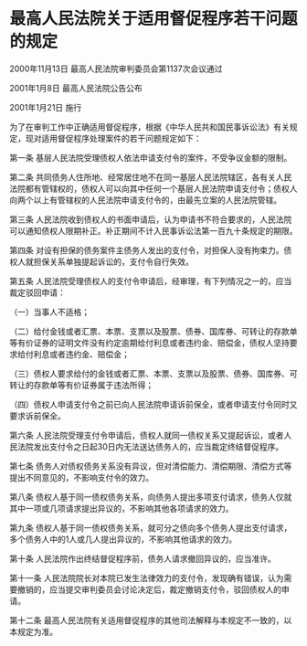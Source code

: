 # 最高人民法院关于适用督促程序若干问题的规定

2000年11月13日 最高人民法院审判委员会第1137次会议通过

2001年1月8日 最高人民法院公告公布

2001年1月21日 施行



为了在审判工作中正确适用督促程序，根据《中华人民共和国民事诉讼法》有关规定，现对适用督促程序处理案件的若干问题规定如下：

第一条 基层人民法院受理债权人依法申请支付令的案件，不受争议金额的限制。

第二条 共同债务人住所地、经常居住地不在同一基层人民法院辖区，各有关人民法院都有管辖权的，债权人可以向其中任何一个基层人民法院申请支付令；债权人向两个以上有管辖权的人民法院申请支付令的，由最先立案的人民法院管辖。

第三条 人民法院收到债权人的书面申请后，认为申请书不符合要求的，人民法院可以通知债权人限期补正。补正期间不计入民事诉讼法第一百九十条规定的期限。

第四条 对设有担保的债务案件主债务人发出的支付令，对担保人没有拘束力。债权人就担保关系单独提起诉讼的，支付令自行失效。

第五条 人民法院受理债权人的支付令申请后，经审理，有下列情况之一的，应当裁定驳回申请：

（一）当事人不适格；

（二）给付金钱或者汇票、本票、支票以及股票、债券、国库券、可转让的存款单等有价证券的证明文件没有约定逾期给付利息或者违约金、赔偿金，债权人坚持要求给付利息或者违约金、赔偿金；

（三）债权人要求给付的金钱或者汇票、本票、支票以及股票、债券、国库券、可转让的存款单等有价证券属于违法所得；

（四）债权人申请支付令之前已向人民法院申请诉前保全，或者申请支付令同时又要求诉前保全。

第六条 人民法院受理支付令申请后，债权人就同一债权关系又提起诉讼，或者人民法院发出支付令之日起30日内无法送达债务人的，应当裁定终结督促程序。

第七条 债务人对债权债务关系没有异议，但对清偿能力、清偿期限、清偿方式等提出不同意见的，不影响支付令的效力。

第八条 债权人基于同一债权债务关系，向债务人提出多项支付请求，债务人仅就其中一项或几项请求提出异议的，不影响其他各项请求的效力。

第九条 债权人基于同一债权债务关系，就可分之债向多个债务人提出支付请求，多个债务人中的1人或几人提出异议的，不影响其他请求的效力。

第十条 人民法院作出终结督促程序前，债务人请求撤回异议的，应当准许。

第十一条 人民法院院长对本院已发生法律效力的支付令，发现确有错误，认为需要撤销的，应当提交审判委员会讨论决定后，裁定撤销支付令，驳回债权人的申请。

第十二条 最高人民法院有关适用督促程序的其他司法解释与本规定不一致的，以本规定为准。